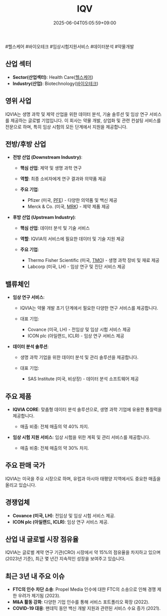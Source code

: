﻿---
title: "IQV"
date: 2025-06-04T05:05:59+09:00
lastmod: 2025-06-04T05:05:59+09:00
type: docs
sidebar:
  open: true
weight: 456
---
<div style="display:none">
  <meta property="article:published_time" content="2025-06-03T20:05:59Z" />
  <meta property="article:modified_time" content="2025-06-03T20:05:59Z" />
</div>
#헬스케어 #바이오테크 #임상시험지원서비스 #데이터분석 #약물개발

## 산업 섹터

- **Sector(산업섹터)**: Health Care([헬스케어](/industry-study/2산업헬스케어/))
- **Industry(산업)**: Biotechnology([바이오테크](/industry-study/바이오테크/))

## 영위 사업

IQVIA는 생명 과학 및 제약 산업을 위한 데이터 분석, 기술 솔루션 및 임상 연구 서비스를 제공하는 글로벌 기업입니다. 이 회사는 약물 개발, 상업화 및 관련 컨설팅 서비스를 전문으로 하며, 특히 임상 시험의 모든 단계에서 지원을 제공합니다.

## 전방/후방 산업

- **전방 산업 (Downstream Industry)**:
    
    - **핵심 산업**: 제약 및 생명 과학 연구
    - **역할**: 최종 소비자에게 연구 결과와 의약품 제공
    - **주요 기업**:
        
        - Pfizer (미국, [PFE](/company-analysis/pfe/)) - 다양한 의약품 및 백신 제공
        - Merck & Co. (미국, [MRK](/company-analysis/mrk/)) - 제약 제품 제공

- **후방 산업 (Upstream Industry)**:
    
    - **핵심 산업**: 데이터 분석 및 기술 서비스
    - **역할**: IQVIA의 서비스에 필요한 데이터 및 기술 지원 제공
    - **주요 기업**:
        
        - Thermo Fisher Scientific (미국, [TMO](/company-analysis/tmo/)) - 생명 과학 장비 및 재료 제공
        - Labcorp (미국, LH) - 임상 연구 및 진단 서비스 제공

## 밸류체인

- **임상 연구 서비스**:
    
    - IQVIA는 약물 개발 초기 단계에서 필요한 다양한 연구 서비스를 제공합니다.
    - 대표 기업:
        
        - Covance (미국, LH) - 전임상 및 임상 시험 서비스 제공
        - ICON plc (아일랜드, ICLR) - 임상 연구 서비스 제공

- **데이터 분석 솔루션**:
    
    - 생명 과학 기업을 위한 데이터 분석 및 관리 솔루션을 제공합니다.
    - 대표 기업:
        
        - SAS Institute (미국, 비상장) - 데이터 분석 소프트웨어 제공

## 주요 제품

- **IQVIA CORE**: 맞춤형 데이터 분석 솔루션으로, 생명 과학 기업에 유용한 통찰력을 제공합니다.
    
    - 매출 비중: 전체 매출의 약 40% 차지.
    
- **임상 시험 지원 서비스**: 임상 시험을 위한 계획 및 관리 서비스를 제공합니다.
    
    - 매출 비중: 전체 매출의 약 30% 차지.

## 주요 판매 국가

IQVIA는 미국을 주요 시장으로 하며, 유럽과 아시아 태평양 지역에서도 중요한 매출을 올리고 있습니다.

## 경쟁업체

- **Covance (미국, LH)**: 전임상 및 임상 시험 서비스 제공.
- **ICON plc (아일랜드, ICLR)**: 임상 연구 서비스 제공.

## 산업 내 글로벌 시장 점유율

IQVIA는 글로벌 계약 연구 기관(CRO) 시장에서 약 15%의 점유율을 차지하고 있으며(2023년 기준), 최근 몇 년간 지속적인 성장을 보여주고 있습니다.

## 최근 3년 내 주요 이슈

- **FTC의 인수 차단 소송**: Propel Media 인수에 대한 FTC의 소송으로 인해 경쟁 제한 우려가 제기됨 (2023).
- **M&A 활동 강화**: 다양한 기업 인수를 통해 서비스 포트폴리오 확장 (2022).
- **COVID-19 대응**: 팬데믹 동안 백신 개발 지원과 관련된 서비스 수요 증가 (2021).
